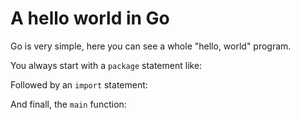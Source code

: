 # A hello world in Go

Go is very simple, here you can see a whole "hello, world" program.

[embed.md]:# (hello.go)

You always start with a `package` statement like:

[embed.md]:# (hello.go /pack/)

Followed by an `import` statement:

[embed.md]:# (hello.go /import/ /\)/)

And finall, the `main` function:

[embed.md]:# (hello.go /func main/ //)
